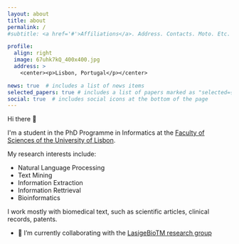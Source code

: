 ```yaml
---
layout: about
title: about
permalink: /
#subtitle: <a href='#'>Affiliations</a>. Address. Contacts. Moto. Etc.

profile:
  align: right
  image: 67uhk7kQ_400x400.jpg
  address: > 
    <center><p>Lisbon, Portugal</p></center>

news: true  # includes a list of news items
selected_papers: true # includes a list of papers marked as "selected={true}"
social: true  # includes social icons at the bottom of the page
---
```


Hi there 👋

I'm a student in the PhD Programme in Informatics at the [Faculty of Sciences of the University of Lisbon](https://ciencias.ulisboa.pt/en).

My research interests include:

- Natural Language Processing
- Text Mining
- Information Extraction
- Information Rettrieval
- Bioinformatics

I work mostly with biomedical text, such as scientific articles, clinical records, patents.

- 🔭 I’m currently collaborating with the [LasigeBioTM research group](https://github.com/lasigeBioTM)
